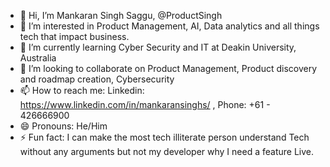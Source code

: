 - 👋 Hi, I’m Mankaran Singh Saggu, @ProductSingh
- 👀 I’m interested in Product Management, AI, Data analytics and all things tech that impact business.
- 🌱 I’m currently learning Cyber Security and IT at Deakin University, Australia
- 💞️ I’m looking to collaborate on Product Management, Product discovery and roadmap creation, Cybersecurity
- 📫 How to reach me: Linkedin: https://www.linkedin.com/in/mankaransinghs/ , Phone: +61 - 426666900
- 😄 Pronouns: He/Him
- ⚡ Fun fact: I can make the most tech illiterate person understand Tech without any arguments but not my developer why I need a feature Live.

<!---
ProductSingh/ProductSingh is a ✨ special ✨ repository because its `README.md` (this file) appears on your GitHub profile.
You can click the Preview link to take a look at your changes.
--->
